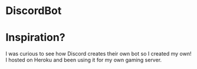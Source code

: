 # DiscordBot

# Inspiration?

I was curious to see how Discord creates their own bot so I created my own! I hosted on Heroku and been using it for my own gaming server.
